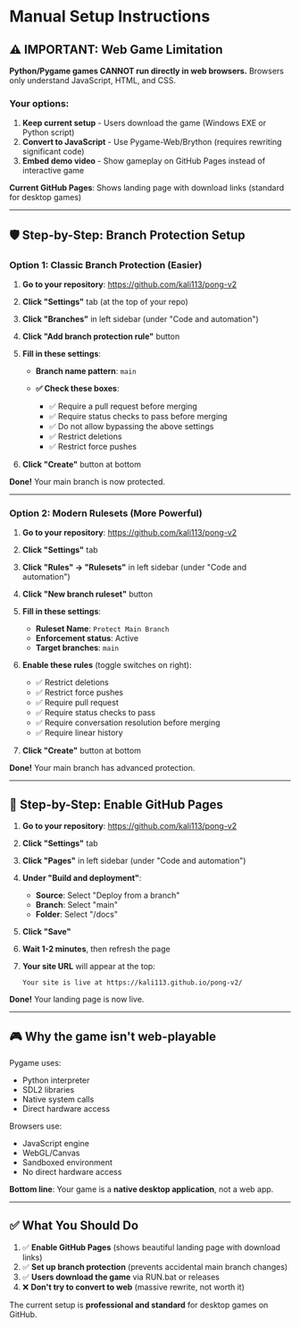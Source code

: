 # Manual Setup Instructions

## ⚠️ IMPORTANT: Web Game Limitation

**Python/Pygame games CANNOT run directly in web browsers.** Browsers only understand JavaScript, HTML, and CSS.

### Your options:
1. **Keep current setup** - Users download the game (Windows EXE or Python script)
2. **Convert to JavaScript** - Use Pygame-Web/Brython (requires rewriting significant code)
3. **Embed demo video** - Show gameplay on GitHub Pages instead of interactive game

**Current GitHub Pages**: Shows landing page with download links (standard for desktop games)

---

## 🛡️ Step-by-Step: Branch Protection Setup

### Option 1: Classic Branch Protection (Easier)

1. **Go to your repository**: https://github.com/kali113/pong-v2

2. **Click "Settings"** tab (at the top of your repo)

3. **Click "Branches"** in left sidebar (under "Code and automation")

4. **Click "Add branch protection rule"** button

5. **Fill in these settings**:
   - **Branch name pattern**: `main`
   
   - **✅ Check these boxes**:
     - ✅ Require a pull request before merging
     - ✅ Require status checks to pass before merging
     - ✅ Do not allow bypassing the above settings
     - ✅ Restrict deletions
     - ✅ Restrict force pushes
   
6. **Click "Create"** button at bottom

**Done!** Your main branch is now protected.

---

### Option 2: Modern Rulesets (More Powerful)

1. **Go to your repository**: https://github.com/kali113/pong-v2

2. **Click "Settings"** tab

3. **Click "Rules" → "Rulesets"** in left sidebar (under "Code and automation")

4. **Click "New branch ruleset"** button

5. **Fill in these settings**:
   - **Ruleset Name**: `Protect Main Branch`
   - **Enforcement status**: Active
   - **Target branches**: `main`
   
6. **Enable these rules** (toggle switches on right):
   - ✅ Restrict deletions
   - ✅ Restrict force pushes
   - ✅ Require pull request
   - ✅ Require status checks to pass
   - ✅ Require conversation resolution before merging
   - ✅ Require linear history

7. **Click "Create"** button at bottom

**Done!** Your main branch has advanced protection.

---

## 📄 Step-by-Step: Enable GitHub Pages

1. **Go to your repository**: https://github.com/kali113/pong-v2

2. **Click "Settings"** tab

3. **Click "Pages"** in left sidebar (under "Code and automation")

4. **Under "Build and deployment"**:
   - **Source**: Select "Deploy from a branch"
   - **Branch**: Select "main"
   - **Folder**: Select "/docs"

5. **Click "Save"**

6. **Wait 1-2 minutes**, then refresh the page

7. **Your site URL** will appear at the top:
   ```
   Your site is live at https://kali113.github.io/pong-v2/
   ```

**Done!** Your landing page is now live.

---

## 🎮 Why the game isn't web-playable

Pygame uses:
- Python interpreter
- SDL2 libraries
- Native system calls
- Direct hardware access

Browsers use:
- JavaScript engine
- WebGL/Canvas
- Sandboxed environment
- No direct hardware access

**Bottom line**: Your game is a **native desktop application**, not a web app.

---

## ✅ What You Should Do

1. ✅ **Enable GitHub Pages** (shows beautiful landing page with download links)
2. ✅ **Set up branch protection** (prevents accidental main branch changes)
3. ✅ **Users download the game** via RUN.bat or releases
4. ❌ **Don't try to convert to web** (massive rewrite, not worth it)

The current setup is **professional and standard** for desktop games on GitHub.
